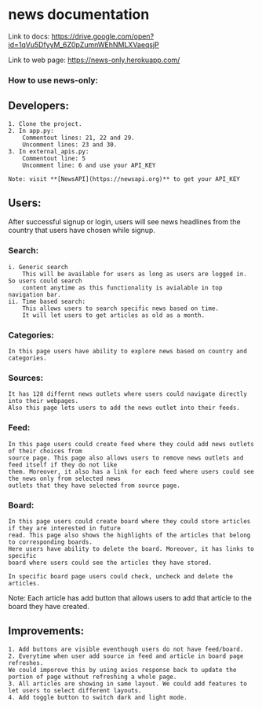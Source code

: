 # news documentation
Link to docs:
https://drive.google.com/open?id=1qVu5DfyyM_6Z0pZumnWEhNMLXVaeqsjP

Link to web page:
https://news-only.herokuapp.com/

### How to use news-only:

## Developers:
	1. Clone the project.
	2. In app.py:
	 	Commentout lines: 21, 22 and 29.
	 	Uncomment lines: 23 and 30.
	3. In external_apis.py:
	 	Commentout line: 5
	 	Uncomment line: 6 and use your API_KEY

	Note: visit **[NewsAPI](https://newsapi.org)** to get your API_KEY 

## Users:
After successful signup or login, users will see news headlines from the country that
users have chosen while signup.

### Search: 
	i. Generic search
		This will be available for users as long as users are logged in. So users could search 
		content anytime as this functionality is avialable in top navigation bar.
	ii. Time based search:
		This allows users to search specific news based on time. 
		It will let users to get articles as old as a month.

### Categories:
	In this page users have ability to explore news based on country and categories.

### Sources:
	It has 128 differnt news outlets where users could navigate directly into their webpages.
	Also this page lets users to add the news outlet into their feeds. 
	
### Feed:
	In this page users could create feed where they could add news outlets of their choices from 
	source page. This page also allows users to remove news outlets and feed itself if they do not like
	them. Moreover, it also has a link for each feed where users could see the news only from selected news
	outlets that they have selected from source page.
	
### Board:
	In this page users could create board where they could store articles if they are interested in future
	read. This page also shows the highlights of the articles that belong to corresponding boards. 
	Here users have ability to delete the board. Moreover, it has links to specific
	board where users could see the articles they have stored. 
	
	In specific board page users could check, uncheck and delete the articles.

Note: Each article has add button that allows users to add that article to the board
they have created.

## Improvements:
	1. Add buttons are visible eventhough users do not have feed/board. 
	2. Everytime when user add source in feed and article in board page refreshes.
	We could imporove this by using axios response back to update the portion of page without refreshing a whole page.
	3. All articles are showing in same layout. We could add features to let users to select different layouts.
	4. Add toggle button to switch dark and light mode.

  
